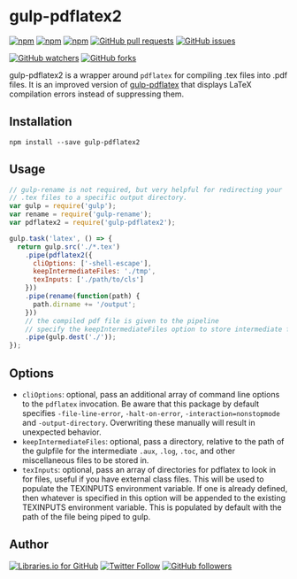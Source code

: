 # gulp-pdflatex2
[![npm](https://img.shields.io/npm/v/gulp-pdflatex2.svg)](https://www.npmjs.com/package/gulp-pdflatex2)
[![npm](https://img.shields.io/npm/l/gulp-pdflatex2.svg)](https://spdx.org/licenses/MIT)
[![npm](https://img.shields.io/npm/dt/gulp-pdflatex2.svg)]([![npm](https://img.shields.io/npm/v/npm.svg)](https://www.npmjs.com/package/gulp-pdflatex2))
[![GitHub pull requests](https://img.shields.io/github/issues-pr/omgimanerd/gulp-pdflatex2.svg)](https://github.com/omgimanerd/gulp-pdflatex2/pulls)
[![GitHub issues](https://img.shields.io/github/issues/omgimanerd/gulp-pdflatex2.svg)](https://github.com/omgimanerd/gulp-pdflatex2/issues)

[![GitHub watchers](https://img.shields.io/github/watchers/omgimanerd/gulp-pdflatex2.svg?style=social&label=Watch)](https://github.com/omgimanerd/gulp-pdflatex2/watchers)
[![GitHub forks](https://img.shields.io/github/forks/omgimanerd/gulp-pdflatex2.svg?style=social&label=Fork)](https://github.com/omgimanerd/gulp-pdflatex2/fork)

gulp-pdflatex2 is a wrapper around `pdflatex` for compiling .tex files into
.pdf files. It is an improved version of
[gulp-pdflatex](https://www.npmjs.com/package/gulp-pdflatex) that displays
LaTeX compilation errors instead of suppressing them.

## Installation
```
npm install --save gulp-pdflatex2
```

## Usage
```javascript
// gulp-rename is not required, but very helpful for redirecting your
// .tex files to a specific output directory.
var gulp = require('gulp');
var rename = require('gulp-rename');
var pdflatex2 = require('gulp-pdflatex2');

gulp.task('latex', () => {
  return gulp.src('./*.tex')
    .pipe(pdflatex2({
      cliOptions: ['-shell-escape'],
      keepIntermediateFiles: './tmp',
      texInputs: ['./path/to/cls']
    }))
    .pipe(rename(function(path) {
      path.dirname += '/output';
    }))
    // the compiled pdf file is given to the pipeline
    // specify the keepIntermediateFiles option to store intermediate files
    .pipe(gulp.dest('./'));
});
```

## Options
- `cliOptions`: optional, pass an additional array of command line options to
  the `pdflatex` invocation. Be aware that this package by default specifies
  `-file-line-error`, `-halt-on-error`, `-interaction=nonstopmode`
  and `-output-directory`. Overwriting these manually will result in unexpected
  behavior.
- `keepIntermediateFiles`: optional, pass a directory, relative to the path of
  the gulpfile for the intermediate `.aux`, `.log`, `.toc`, and other
  miscellaneous files to be stored in.
- `texInputs`: optional, pass an array of directories for pdflatex to look
  in for files, useful if you have external class files. This will be used
  to populate the TEXINPUTS environment variable. If one is already defined,
  then whatever is specified in this option will be appended to the existing
  TEXINPUTS environment variable. This is populated by default with the path of
  the file being piped to gulp.

## Author
[![Libraries.io for GitHub](https://img.shields.io/badge/Alvin%20Lin-omgimanerd-blue.svg)](http://omgimanerd.tech)
[![Twitter Follow](https://img.shields.io/twitter/follow/omgimanerd.svg?style=social&label=Follow)](https://twitter.com/omgimanerd)
[![GitHub followers](https://img.shields.io/github/followers/omgimanerd.svg?style=social&label=Follow)](https://github.com/omgimanerd)
